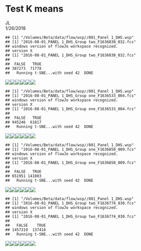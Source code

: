 # Test K means
JL  
1/26/2018  


```
## [1] "/Volumes/Beta/data/flow/wsp//801_Panel 1_DHS.wsp"
## [1] "2016-08-01_PANEL 1_DHS_Group two_F1636830_032.fcs"
## windows version of flowJo workspace recognized.
## version X
## [1] "2016-08-01_PANEL 1_DHS_Group two_F1636830_032.fcs"
## 
##  FALSE   TRUE 
## 387273  71778 
##   Running t-SNE...with seed 42  DONE
```

![](TestKmeans_combo_NoCD95_v3_files/figure-html/func-1.png)<!-- -->![](TestKmeans_combo_NoCD95_v3_files/figure-html/func-2.png)<!-- -->![](TestKmeans_combo_NoCD95_v3_files/figure-html/func-3.png)<!-- -->![](TestKmeans_combo_NoCD95_v3_files/figure-html/func-4.png)<!-- -->![](TestKmeans_combo_NoCD95_v3_files/figure-html/func-5.png)<!-- -->![](TestKmeans_combo_NoCD95_v3_files/figure-html/func-6.png)<!-- -->

```
## [1] "/Volumes/Beta/data/flow/wsp//801_Panel 1_DHS.wsp"
## [1] "2016-08-01_PANEL 1_DHS_Group one_F1636533_004.fcs"
## windows version of flowJo workspace recognized.
## version X
## [1] "2016-08-01_PANEL 1_DHS_Group one_F1636533_004.fcs"
## 
##  FALSE   TRUE 
## 945246  61817 
##   Running t-SNE...with seed 42  DONE
```

![](TestKmeans_combo_NoCD95_v3_files/figure-html/func-7.png)<!-- -->![](TestKmeans_combo_NoCD95_v3_files/figure-html/func-8.png)<!-- -->![](TestKmeans_combo_NoCD95_v3_files/figure-html/func-9.png)<!-- -->![](TestKmeans_combo_NoCD95_v3_files/figure-html/func-10.png)<!-- -->![](TestKmeans_combo_NoCD95_v3_files/figure-html/func-11.png)<!-- -->![](TestKmeans_combo_NoCD95_v3_files/figure-html/func-12.png)<!-- -->

```
## [1] "/Volumes/Beta/data/flow/wsp//801_Panel 1_DHS.wsp"
## [1] "2016-08-01_PANEL 1_DHS_Group one_F1636850_009.fcs"
## windows version of flowJo workspace recognized.
## version X
## [1] "2016-08-01_PANEL 1_DHS_Group one_F1636850_009.fcs"
## 
##  FALSE   TRUE 
## 651951 141803 
##   Running t-SNE...with seed 42  DONE
```

![](TestKmeans_combo_NoCD95_v3_files/figure-html/func-13.png)<!-- -->![](TestKmeans_combo_NoCD95_v3_files/figure-html/func-14.png)<!-- -->![](TestKmeans_combo_NoCD95_v3_files/figure-html/func-15.png)<!-- -->![](TestKmeans_combo_NoCD95_v3_files/figure-html/func-16.png)<!-- -->![](TestKmeans_combo_NoCD95_v3_files/figure-html/func-17.png)<!-- -->![](TestKmeans_combo_NoCD95_v3_files/figure-html/func-18.png)<!-- -->

```
## [1] "/Volumes/Beta/data/flow/wsp//801_Panel 1_DHS.wsp"
## [1] "2016-08-01_PANEL 1_DHS_Group two_F1636774_030.fcs"
## windows version of flowJo workspace recognized.
## version X
## [1] "2016-08-01_PANEL 1_DHS_Group two_F1636774_030.fcs"
## 
##   FALSE    TRUE 
## 1457319  137416 
##   Running t-SNE...with seed 42  DONE
```

![](TestKmeans_combo_NoCD95_v3_files/figure-html/func-19.png)<!-- -->![](TestKmeans_combo_NoCD95_v3_files/figure-html/func-20.png)<!-- -->![](TestKmeans_combo_NoCD95_v3_files/figure-html/func-21.png)<!-- -->![](TestKmeans_combo_NoCD95_v3_files/figure-html/func-22.png)<!-- -->![](TestKmeans_combo_NoCD95_v3_files/figure-html/func-23.png)<!-- -->![](TestKmeans_combo_NoCD95_v3_files/figure-html/func-24.png)<!-- -->

